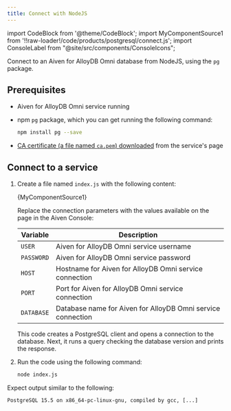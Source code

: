 ```yaml
---
title: Connect with NodeJS
---
```


import CodeBlock from '@theme/CodeBlock';
import MyComponentSource1 from '!!raw-loader!/code/products/postgresql/connect.js';
import ConsoleLabel from "@site/src/components/ConsoleIcons";

Connect to an Aiven for AlloyDB Omni database from NodeJS, using the `pg` package.

## Prerequisites

- Aiven for AlloyDB Omni service running

- npm `pg` package, which you can get running the following command:

  ```bash
  npm install pg --save
  ```

- [CA certificate (a file named `ca.pem`) downloaded](/docs/platform/concepts/tls-ssl-certificates#download-ca-certificates)
  from the service's <ConsoleLabel name="overview"/> page

## Connect to a service

1. Create a file named `index.js` with the following content:

   <CodeBlock language='javascript'>{MyComponentSource1}</CodeBlock>

   Replace the connection parameters with the values available on the
   <ConsoleLabel name="overview"/> page in the Aiven Console:

   | Variable   | Description                                                 |
   | ---------- | ----------------------------------------------------------- |
   | `USER`     | Aiven for AlloyDB Omni service username                     |
   | `PASSWORD` | Aiven for AlloyDB Omni service password                     |
   | `HOST`     | Hostname for Aiven for AlloyDB Omni service connection      |
   | `PORT`     | Port for Aiven for AlloyDB Omni service connection          |
   | `DATABASE` | Database name for Aiven for AlloyDB Omni service connection |

   This code creates a PostgreSQL client and opens a connection to the
   database. Next, it runs a query checking the database version and prints the
   response.

1. Run the code using the following command:

   ```bash
   node index.js
   ```

Expect output similar to the following:

```text
PostgreSQL 15.5 on x86_64-pc-linux-gnu, compiled by gcc, [...]
```

